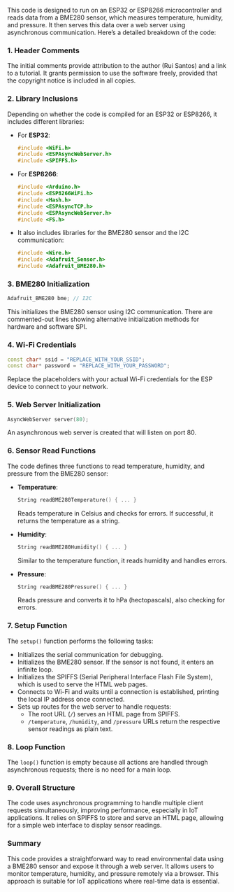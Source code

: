 This code is designed to run on an ESP32 or ESP8266 microcontroller and reads data from a BME280 sensor, which measures temperature, humidity, and pressure. It then serves this data over a web server using asynchronous communication. Here’s a detailed breakdown of the code:

### 1. **Header Comments**
The initial comments provide attribution to the author (Rui Santos) and a link to a tutorial. It grants permission to use the software freely, provided that the copyright notice is included in all copies.

### 2. **Library Inclusions**
Depending on whether the code is compiled for an ESP32 or ESP8266, it includes different libraries:

- For **ESP32**:
  ```cpp
  #include <WiFi.h>
  #include <ESPAsyncWebServer.h>
  #include <SPIFFS.h>
  ```

- For **ESP8266**:
  ```cpp
  #include <Arduino.h>
  #include <ESP8266WiFi.h>
  #include <Hash.h>
  #include <ESPAsyncTCP.h>
  #include <ESPAsyncWebServer.h>
  #include <FS.h>
  ```

- It also includes libraries for the BME280 sensor and the I2C communication:
  ```cpp
  #include <Wire.h>
  #include <Adafruit_Sensor.h>
  #include <Adafruit_BME280.h>
  ```

### 3. **BME280 Initialization**
```cpp
Adafruit_BME280 bme; // I2C
```
This initializes the BME280 sensor using I2C communication. There are commented-out lines showing alternative initialization methods for hardware and software SPI.

### 4. **Wi-Fi Credentials**
```cpp
const char* ssid = "REPLACE_WITH_YOUR_SSID";
const char* password = "REPLACE_WITH_YOUR_PASSWORD";
```
Replace the placeholders with your actual Wi-Fi credentials for the ESP device to connect to your network.

### 5. **Web Server Initialization**
```cpp
AsyncWebServer server(80);
```
An asynchronous web server is created that will listen on port 80.

### 6. **Sensor Read Functions**
The code defines three functions to read temperature, humidity, and pressure from the BME280 sensor:

- **Temperature**:
  ```cpp
  String readBME280Temperature() { ... }
  ```
  Reads temperature in Celsius and checks for errors. If successful, it returns the temperature as a string.

- **Humidity**:
  ```cpp
  String readBME280Humidity() { ... }
  ```
  Similar to the temperature function, it reads humidity and handles errors.

- **Pressure**:
  ```cpp
  String readBME280Pressure() { ... }
  ```
  Reads pressure and converts it to hPa (hectopascals), also checking for errors.

### 7. **Setup Function**
The `setup()` function performs the following tasks:

- Initializes the serial communication for debugging.
- Initializes the BME280 sensor. If the sensor is not found, it enters an infinite loop.
- Initializes the SPIFFS (Serial Peripheral Interface Flash File System), which is used to serve the HTML web pages.
- Connects to Wi-Fi and waits until a connection is established, printing the local IP address once connected.
- Sets up routes for the web server to handle requests:
  - The root URL (`/`) serves an HTML page from SPIFFS.
  - `/temperature`, `/humidity`, and `/pressure` URLs return the respective sensor readings as plain text.

### 8. **Loop Function**
The `loop()` function is empty because all actions are handled through asynchronous requests; there is no need for a main loop.

### 9. **Overall Structure**
The code uses asynchronous programming to handle multiple client requests simultaneously, improving performance, especially in IoT applications. It relies on SPIFFS to store and serve an HTML page, allowing for a simple web interface to display sensor readings.

### Summary
This code provides a straightforward way to read environmental data using a BME280 sensor and expose it through a web server. It allows users to monitor temperature, humidity, and pressure remotely via a browser. This approach is suitable for IoT applications where real-time data is essential.
